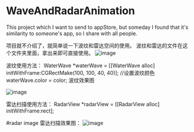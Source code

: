 # WaveAndRadarAnimation

This project which I want to send to appStore, but someday I found that it's similarity to someone's app,
so I share with all people.

项目就不介绍了，就简单说一下波纹和雷达空间的使用。
波纹和雷达的文件在这个文件夹里面，拿出来即可直接使用。
![image](https://github.com/MingQW/WaveAndRadarAnimation/blob/master/QQ20190109-175113.png?raw=true)

波纹使用方法：
WaterWave *waterWave = [[WaterWave alloc] initWithFrame:CGRectMake(100, 100, 40, 40)];
//设置波纹颜色
waterWave.color = color;
波纹效果图


![image](https://github.com/MingQW/WaveAndRadarAnimation/blob/master/QQ20190109-104020.png?raw=true)

雷达扫描使用方法：
RadarView *radarView = [[RadarView alloc] initWithFrame:rect];

#radar image
雷达扫描效果图：
![image](https://github.com/MingQW/WaveAndRadarAnimation/blob/master/QQ20190109-104117.png?raw=true)
